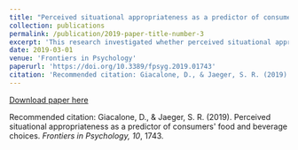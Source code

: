 ```yaml
---
title: "Perceived situational appropriateness as a predictor of consumers' food and beverage choices"
collection: publications
permalink: /publication/2019-paper-title-number-3
excerpt: 'This research investigated whether perceived situational appropriateness (defined as the degree of fit between product and intended usage situations) is predictive of consumer choices for foods and beverages, on the theoretical premise that intended usage situation acts as a frame of reference in orienting choices. Extant research on the topic, though suggestive of a link, is very limited in scope and almost completely lacking with regards to choice behaviour (as opposed to other aspects such as food acceptability or intake)...'
date: 2019-03-01
venue: 'Frontiers in Psychology'
paperurl: 'https://doi.org/10.3389/fpsyg.2019.01743'
citation: 'Recommended citation: Giacalone, D., & Jaeger, S. R. (2019). Perceived situational appropriateness as a predictor of consumers’ food and beverage choices. <i>Frontiers in Psychology, 10</i>, 1743.'
---
```


[Download paper here](https://www.frontiersin.org/articles/10.3389/fpsyg.2019.01743/pdf)

Recommended citation: Giacalone, D., & Jaeger, S. R. (2019). Perceived situational appropriateness as a predictor of consumers' food and beverage choices. <i>Frontiers in Psychology, 10</i>, 1743.

